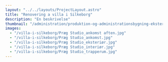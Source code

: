 ```yaml
---
layout: "../../layouts/ProjectLayout.astro"
title: "Renovering a villa i Silkeborg"
description: "En beskrivelse"
thumbnail: "/administration/produktion-og-administrationsbygning-eksterioer.jpg"
images:
  - "/villa-i-silkeborg/Præg Studio_ankomst aften.jpg"
  - "/villa-i-silkeborg/Præg Studio_ankomst.jpg"
  - "/villa-i-silkeborg/Præg Studio_eksteriør.jpg"
  - "/villa-i-silkeborg/Præg Studio_interiør.jpg"
  - "/villa-i-silkeborg/Præg Studio_trapperum.jpg"
---
```

